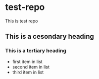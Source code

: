 # test-repo
This is test repo

## This is a cesondary heading
### This is a tertiary heading

* first item in list
* second item in list
* third item in list
